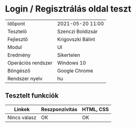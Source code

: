 # Login / Regisztrálás oldal teszt

| | |
| -- | -- |
| Időpont | 2021-05-20 11:00 |
| Tesztelő | Szenczi Boldizsár |
| Fejlesztő |Krigovszki Bálint|
| Modul | UI |
| Eredmény |Sikertelen |
| Operációs rendszer | Windows 10 |
| Böngésző | Google Chrome |
| Rendszer nyelv | hu |

## Tesztelt funkciók

| Linkek | Reszponzivitás|  HTML, CSS 
|--| --|--|
|Nincs válasz | OK| OK |OK
